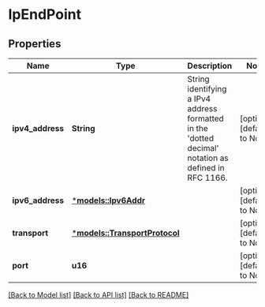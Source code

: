 # IpEndPoint

## Properties
Name | Type | Description | Notes
------------ | ------------- | ------------- | -------------
**ipv4_address** | **String** | String identifying a IPv4 address formatted in the 'dotted decimal' notation as defined in RFC 1166.  | [optional] [default to None]
**ipv6_address** | [***models::Ipv6Addr**](Ipv6Addr.md) |  | [optional] [default to None]
**transport** | [***models::TransportProtocol**](TransportProtocol.md) |  | [optional] [default to None]
**port** | **u16** |  | [optional] [default to None]

[[Back to Model list]](../README.md#documentation-for-models) [[Back to API list]](../README.md#documentation-for-api-endpoints) [[Back to README]](../README.md)



